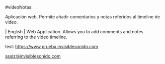 #videoNotas 

Aplicación web. Permite añadir comentarios y notas referidos al timeline de video.  

| English | 
Web Application. Allows you to add comments and notes referring to the video timeline.

test: https://www.prueba.invisiblesonido.com

assiz@invisiblesonido.com


